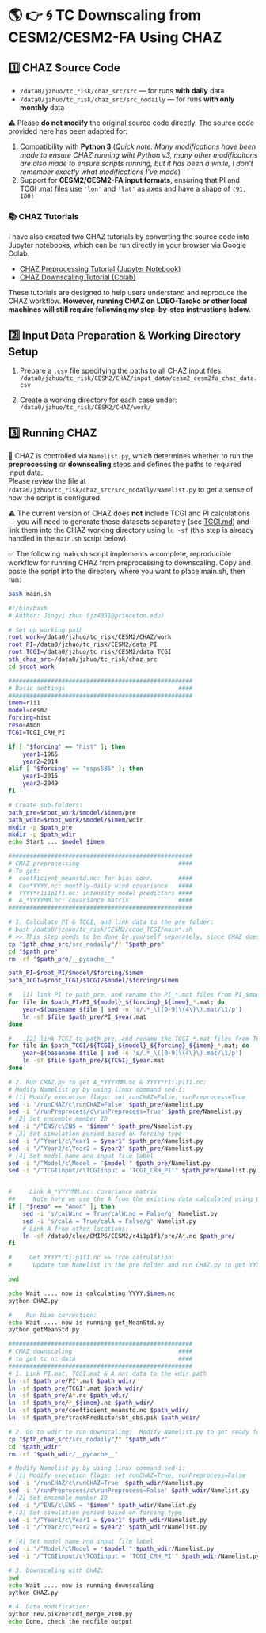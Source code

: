 # 🌎 👉 🌀 TC Downscaling from CESM2/CESM2-FA Using CHAZ

## 1️⃣ CHAZ Source Code

- `/data0/jzhuo/tc_risk/chaz_src/src` — for runs **with daily** data  
- `/data0/jzhuo/tc_risk/chaz_src/src_nodaily` — for runs **with only monthly** data

⚠️ Please **do not modify** the original source code directly.
The source code provided here has been adapted for:
1. Compatibility with **Python 3** (*Quick note: Many modifications have been made to ensure CHAZ running wiht Python v3, many other modificaitons are also made to ensure scripts running, but it has been a while, I don't remember exactly what modifications I've made*)
2. Support for **CESM2/CESM2-FA input formats**, ensuring that PI and TCGI .mat files use `'lon'` and `'lat'` as axes and have a shape of `(91, 180)`

### 📚 CHAZ Tutorials
I have also created two CHAZ tutorials by converting the source code into Jupyter notebooks, which can be run directly in your browser via Google Colab. 

- [CHAZ Preprocessing Tutorial (Jupyter Notebook)](https://github.com/cl3225/CHAZ/blob/main/Tutorial_chaz_pre.ipynb)  
- [CHAZ Downscaling Tutorial (Colab)](https://github.com/cl3225/CHAZ/blob/main/Turtorial_chaz_downscaling.ipynb)

These tutorials are designed to help users understand and reproduce the CHAZ workflow. **However, running CHAZ on LDEO-Taroko or other local machines will still require following my step-by-step instructions below.**

## 2️⃣ Input Data Preparation & Working Directory Setup
1. Prepare a `.csv` file specifying the paths to all CHAZ input files:  
   `/data0/jzhuo/tc_risk/CESM2/CHAZ/input_data/cesm2_cesm2fa_chaz_data.csv`
   
2. Create a working directory for each case under:  
   `/data0/jzhuo/tc_risk/CESM2/CHAZ/work/`
  
## 3️⃣ Running CHAZ

📝 CHAZ is controlled via `Namelist.py`, which determines whether to run the **preprocessing** or **downscaling** steps and defines the paths to required input data.  
Please review the file at `/data0/jzhuo/tc_risk/chaz_src/src_nodaily/Namelist.py` to get a sense of how the script is configured.

⚠️ The current version of CHAZ does **not** include TCGI and PI calculations — you will need to generate these datasets separately (see [TCGI.md](https://github.com/jingyizhuo/CESM2-FA_TC/blob/main/CHAZ/TCGI.md)) and link them into the CHAZ working directory using `ln -sf` (this step is already handled in the `main.sh` script below).

✅ The following main.sh script implements a complete, reproducible workflow for running CHAZ from preprocessing to downscaling. Copy and paste the script into the directory where you want to place main.sh, then run:

```bash
bash main.sh
```


```bash
#!/bin/bash
# Author: Jingyi zhuo (jz4351@princeton.edu)

# Set up working path
root_work=/data0/jzhuo/tc_risk/CESM2/CHAZ/work 
root_PI=/data0/jzhuo/tc_risk/CESM2/data_PI
root_TCGI=/data0/jzhuo/tc_risk/CESM2/data_TCGI
pth_chaz_src=/data0/jzhuo/tc_risk/chaz_src
cd $root_work

####################################################
# Basic settings                                ####
####################################################
imem=r1i1
model=cesm2
forcing=hist
reso=Amon
TCGI=TCGI_CRH_PI

if [ "$forcing" == "hist" ]; then
    year1=1965
    year2=2014
elif [ "$forcing" == "ssps585" ]; then
    year1=2015
    year2=2049
fi

# Create sub-folders:
path_pre=$root_work/$model/$imem/pre
path_wdir=$root_work/$model/$imem/wdir
mkdir -p $path_pre
mkdir -p $path_wdir
echo Start ... $model $imem

####################################################
# CHAZ preprocessing                            ####
# To get:
#  coefficient_meanstd.nc: for bias corr.       ####
#  Cov*YYYY.nc: monthly-daily wind covariance   ####
#  YYYY*r1i1p1f1.nc: intensity model predictors ####
#  A_*YYYYMM.nc: covariance matrix              ####
####################################################

# 1. Calculate PI & TCGI, and link data to the pre folder:
# bash /data0/jzhuo/tc_risk/CESM2/code_TCGI/main*.sh 
# >> This step needs to be done by yourself separately, since CHAZ doesn't integrate the TC genesis calculation part and use TCGI data from Suzana. SMH...
cp "$pth_chaz_src/src_nodaily"/* "$path_pre"
cd "$path_pre"
rm -rf "$path_pre/__pycache__"

path_PI=$root_PI/$model/$forcing/$imem
path_TCGI=$root_TCGI/$TCGI/$model/$forcing/$imem

#   [1] link PI to path_pre, and rename the PI_*.mat files from PI_$model_$forcing_$imem_YYYY.mat to PI_YYYY.mat
for file in $path_PI/PI_${model}_${forcing}_${imem}_*.mat; do
    year=$(basename $file | sed -n 's/.*_\([0-9]\{4\}\).mat/\1/p')
    ln -sf $file $path_pre/PI_$year.mat
done

#    [2] link TCGI to path_pre, and rename the TCGI_*.mat files from TCGI_CRH_$model_$forcing_$imem_YYYY.mat to TCGI_CRH_PI_YYYY.mat
for file in $path_TCGI/${TCGI}_${model}_${forcing}_${imem}_*.mat; do
    year=$(basename $file | sed -n 's/.*_\([0-9]\{4\}\).mat/\1/p')
    ln -sf $file $path_pre/${TCGI}_$year.mat
done

# 2. Run CHAZ.py to get A_*YYYYMM.nc & YYYY*r1i1p1f1.nc:
# Modify Namelist.py by using linux command sed-i:
# [1] Modify execution flags: set runCHAZ=False, runPreprocess=True 
sed -i '/runCHAZ/c\runCHAZ=False' $path_pre/Namelist.py
sed -i '/runPreprocess/c\runPreprocess=True' $path_pre/Namelist.py
# [2] Set ensemble member ID
sed -i "/^ENS/c\ENS = '$imem'" $path_pre/Namelist.py 
# [3] Set simulation period based on forcing type
sed -i "/^Year1/c\Year1 = $year1" $path_pre/Namelist.py
sed -i "/^Year2/c\Year2 = $year2" $path_pre/Namelist.py
# [4] Set model name and input file label
sed -i "/^Model/c\Model = '$model'" $path_pre/Namelist.py
sed -i "/^TCGIinput/c\TCGIinput = 'TCGI_CRH_PI'" $path_pre/Namelist.py  # or adapt if variable


#     Link A_*YYYYMM.nc: covariance matrix 
##     Note here we use the A from the existing data calculated using CMIP6-CESM2 for not saving daily u, v at the beginning
if [ "$reso" == "Amon" ]; then
    sed -i 's/calWind = True/calWind = False/g' Namelist.py
    sed -i 's/calA = True/calA = False/g' Namelist.py
    # Link A from other locations:
    ln -sf /data0/clee/CMIP6/CESM2/r4i1p1f1/pre/A*.nc $path_pre/
fi

#     Get YYYY*r1i1p1f1.nc >> True calculation:
#      Update the Namelist in the pre folder and run CHAZ.py to get YYYY*r1i1p1f1.nc

pwd

echo Wait .... now is calculating YYYY.$imem.nc
python CHAZ.py

#    Run bias correction:
echo Wait .... now is running get_MeanStd.py
python getMeanStd.py

####################################################
# CHAZ downscaling                              ####
# to get tc nc data                             ####
####################################################
# 1. Link PI.mat, TCGI.mat & A.mat data to the wdir path
ln -sf $path_pre/PI*.mat $path_wdir/
ln -sf $path_pre/TCGI*.mat $path_wdir/
ln -sf $path_pre/A*.nc $path_wdir/
ln -sf $path_pre/*_${imem}.nc $path_wdir/
ln -sf $path_pre/coefficient_meanstd.nc $path_wdir/
ln -sf $path_pre/trackPredictorsbt_obs.pik $path_wdir/

# 2. Go to wdir to run downscaling;  Modify Namelist.py to get ready for CHAZ downscaling 
cp "$pth_chaz_src/src_nodaily"/* "$path_wdir"
cd "$path_wdir"
rm -rf "$path_wdir/__pycache__"

# Modify Namelist.py by using linux command sed-i:
# [1] Modify execution flags: set runCHAZ=True, runPreprocess=False 
sed -i '/runCHAZ/c\runCHAZ=True' $path_wdir/Namelist.py
sed -i '/runPreprocess/c\runPreprocess=False' $path_wdir/Namelist.py
# [2] Set ensemble member ID
sed -i "/^ENS/c\ENS = '$imem'" $path_wdir/Namelist.py 
# [3] Set simulation period based on forcing type
sed -i "/^Year1/c\Year1 = $year1" $path_wdir/Namelist.py
sed -i "/^Year2/c\Year2 = $year2" $path_wdir/Namelist.py

# [4] Set model name and input file label
sed -i "/^Model/c\Model = '$model'" $path_wdir/Namelist.py
sed -i "/^TCGIinput/c\TCGIinput = 'TCGI_CRH_PI'" $path_wdir/Namelist.py  # or adapt if variable

# 3. Downscaling with CHAZ:
pwd
echo Wait .... now is running downscaling
python CHAZ.py

# 4. Data modification:
python rev.pik2netcdf_merge_2100.py
echo Done, check the necfile output
```
